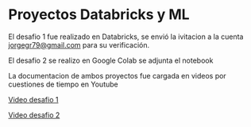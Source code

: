 # Proyectos Databricks y ML

El desafio 1 fue realizado en Databricks, se envió la ivitacion a la cuenta jorgegr79@gmail.com para su verificación.

El desafio 2 se realizo en Google Colab se adjunta el notebook

La documentacion de ambos proyectos fue cargada en videos por cuestiones de tiempo en Youtube

[Video desafio 1]()

[Video desafio 2]()
